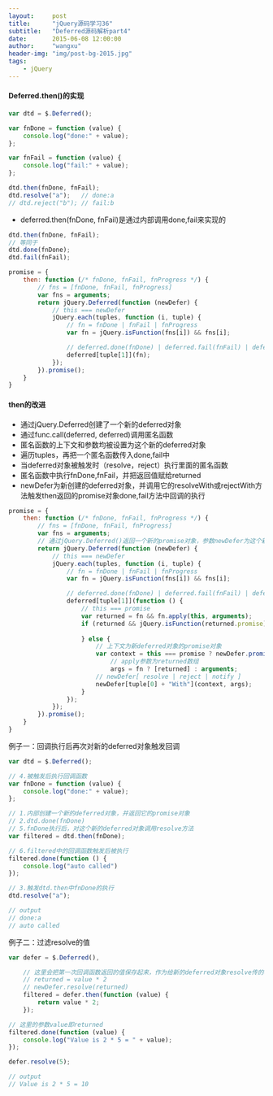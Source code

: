 ```yaml
---
layout:     post
title:      "jQuery源码学习36"
subtitle:   "Deferred源码解析part4"
date:       2015-06-08 12:00:00
author:     "wangxu"
header-img: "img/post-bg-2015.jpg"
tags:
    - jQuery
---
```


#### Deferred.then()的实现


```javascript
var dtd = $.Deferred();

var fnDone = function (value) {
	console.log("done:" + value);
};

var fnFail = function (value) {
	console.log("fail:" + value);
};

dtd.then(fnDone, fnFail);
dtd.resolve("a");	// done:a
// dtd.reject("b");	// fail:b
```

* deferred.then(fnDone, fnFail)是通过内部调用done,fail来实现的

```javascript
dtd.then(fnDone, fnFail);
// 等同于
dtd.done(fnDone);
dtd.fail(fnFail);
```

```javascript
promise = {
	then: function (/* fnDone, fnFail, fnProgress */) {
		// fns = [fnDone, fnFail, fnProgress]
		var fns = arguments;
		return jQuery.Deferred(function (newDefer) {
			// this === newDefer
			jQuery.each(tuples, function (i, tuple) {
				// fn = fnDone | fnFail | fnProgress
				var fn = jQuery.isFunction(fns[i]) && fns[i];

				// deferred.done(fnDone) | deferred.fail(fnFail) | deferred.progress(fnProgress)
				deferred[tuple[1]](fn);
			});
		}).promise();
	}
}
```

#### then的改进

* 通过jQuery.Deferred创建了一个新的deferred对象
* 通过func.call(deferred, deferred)调用匿名函数
* 匿名函数的上下文和参数均被设置为这个新的deferred对象
* 遍历tuples，再把一个匿名函数传入done,fail中
* 当deferred对象被触发时（resolve，reject）执行里面的匿名函数
* 匿名函数中执行fnDone,fnFail，并把返回值赋给returned
* newDefer为新创建的deferred对象，并调用它的resolveWith或rejectWith方法触发then返回的promise对象done,fail方法中回调的执行

```javascript
promise = {
	then: function (/* fnDone, fnFail, fnProgress */) {
		// fns = [fnDone, fnFail, fnProgress]
		var fns = arguments;
		// 通过jQuery.Deferred()返回一个新的promise对象，参数newDefer为这个新的deferred对象
		return jQuery.Deferred(function (newDefer) {
			// this === newDefer
			jQuery.each(tuples, function (i, tuple) {
				// fn = fnDone | fnFail | fnProgress
				var fn = jQuery.isFunction(fns[i]) && fns[i];

				// deferred.done(fnDone) | deferred.fail(fnFail) | deferred.progress(fnProgress)
				deferred[tuple[1]](function () {
					// this === promise
					var returned = fn && fn.apply(this, arguments);
					if (returned && jQuery.isFunction(returned.promise)) {
						
					} else {
						// 上下文为新deferred对象的promise对象
						var context = this === promise ? newDefer.promise() : this,
							// apply参数为returned数组
							args = fn ? [returned] : arguments;
						// newDefer[ resolve | reject | notify ]
						newDefer[tuple[0] + "With"](context, args);
					}
				});
			});
		}).promise();
	}
}
```

例子一：回调执行后再次对新的deferred对象触发回调

```javascript
var dtd = $.Deferred();

// 4.被触发后执行回调函数
var fnDone = function (value) {
	console.log("done:" + value);
};

// 1.内部创建一个新的deferred对象，并返回它的promise对象
// 2.dtd.done(fnDone)
// 5.fnDone执行后，对这个新的deferred对象调用resolve方法
var filtered = dtd.then(fnDone);

// 6.filtered中的回调函数触发后被执行
filtered.done(function () {
	console.log("auto called")
});

// 3.触发dtd.then中fnDone的执行
dtd.resolve("a");

// output
// done:a
// auto called
```

例子二：过滤resolve的值

```javascript
var defer = $.Deferred(),

	// 这里会把第一次回调函数返回的值保存起来，作为给新的deferred对象resolve传的参数
	// returned = value * 2
	// newDefer.resolve(returned)
    filtered = defer.then(function (value) {
        return value * 2;
    });

// 这里的参数value即returned
filtered.done(function (value) {
    console.log("Value is 2 * 5 = " + value);
});

defer.resolve(5);

// output
// Value is 2 * 5 = 10
```

